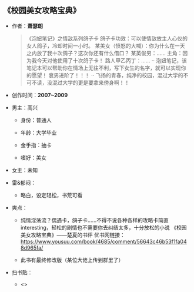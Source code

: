 ## 《校园美女攻略宝典》

- 作者：**萧瑟朗**
  
    > 《泡妞笔记》之情敌系列鸽子卡
      鸽子卡功效：可以使情敌放主人心仪的女人鸽子，冷却时间一小时。
      某美女（愤怒的大喊）：你为什么在一天之内放了我十次鸽子？这次你还有什么借口？
      某英俊男：……
      主角：因为我今天对他使用了十次鸽子卡！
      路人甲乙丙丁：……
      ··
      泡妞笔记，该笔记本可以帮助你在情场上无往不利，写下女生的名字，就可以实现你的愿望！
      衰男进阶了！！！
      ··
      飞扬的青春，纯净的校园，混过大学的不可不读，没混过大学的更是要拿来傍身啊！！

- 创作时间：**2007~2009**

- 男主：高兴

  * 身份：普通人
  
  * 年龄：大学毕业
  * 金手指：抽卡
  * 嗜好：美女

- 女主：未知

- 雷&郁闷：

  * 略白，设定轻松，书荒可看

- 爽点：
  
  * 纯情淫荡流？偶遇卡，鸽子卡……不得不说各种各样的攻略卡简直interesting，轻松的剧情也不需要你去纠结太多，十分放松的小说
  《校园美女攻略宝典》——楚夏的书评
  优书网链接：https://www.yousuu.com/book/4685/comment/56643c46b53f1fa048d965fa/

  * 此书有最终修改版（某位大佬上传到群里了）

- 扫书贴：
  
  * <>